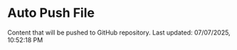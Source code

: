 # Auto Push File

Content that will be pushed to GitHub repository.
Last updated: 07/07/2025, 10:52:18 PM